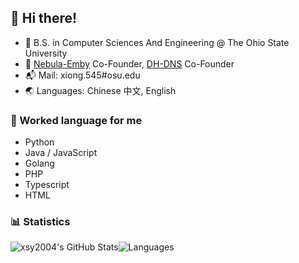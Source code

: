 
<!--
**xsy2004/xsy2004** is a ✨ _special_ ✨ repository because its `README.md` (this file) appears on your GitHub profile.

Here are some ideas to get you started:

- 🔭 I’m currently working on ...
- 🌱 I’m currently learning ...
- 👯 I’m looking to collaborate on ...
- 🤔 I’m looking for help with ...
- 💬 Ask me about ...
- 📫 How to reach me: ...
- 😄 Pronouns: ...
- ⚡ Fun fact: ...
-->

## 👋 Hi there!

- 🏫 B.S. in Computer Sciences And Engineering @ The Ohio State University
- 💭 [Nebula-Emby](https://t.me/Nebula_Emby) Co-Founder, [DH-DNS](https://t.me/dhdns) Co-Founder
- 📬 Mail: xiong.545#osu.edu
- 🌏 Languages: Chinese 中文, English

### 💬 Worked language for me

- Python
- Java / JavaScript
- Golang
- PHP
- Typescript
- HTML


### 📊 Statistics

<div style="display: flex; align-content: flex-start; flex-flow: row wrap;">
	<img alt="xsy2004's GitHub Stats" src="https://raw.githubusercontent.com/xsy2004/github-stats/master/generated/overview.svg">
	<img alt="Languages" src="https://raw.githubusercontent.com/xsy2004/github-stats/master/generated/languages.svg">
</div>
